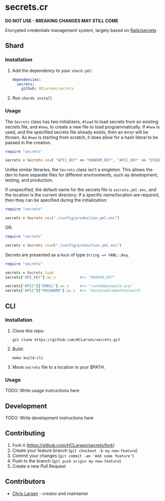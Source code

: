 # secrets.cr

**DO NOT USE - BREAKING CHANGES MAY STILL COME**

Encrypted credentials management system, largely based on [Rails/secrets](https://github.com/rails/rails/blob/3a69bcdf1fff15234410a598617767203ab38eae/railties/lib/rails/secrets.rb)

## Shard

### Installation

1. Add the dependency to your `shard.yml`:

   ```yaml
   dependencies:
     secrets:
       github: HCLarsen/secrets
   ```

2. Run `shards install`

### Usage

The `Secrets` class has two initializers, `#load` to load secrets from an existing secrets file, and `#new`, to create a new file to load programmatically. If `#new` is used, and the specified secrets file already exists, then an error will be thrown. As `#new` is starting from scratch, it does allow for a hash literal to be passed in the creation.

```ruby
require "secrets"

secrets = Secrets.new{ "API1_KEY" => "RANDOM_KEY", "API2_KEY" => "OTHER_RANDOM_KEY" }
```

Unlike similar libraries, the `Secrets` class isn't a singleton. This allows the dev to have separate files for different environments, such as development, testing, and production.

If unspecified, the default name for the secrets file is `secrets.yml.enc`, and the location is the current directory. If a specific name/location are required, then they can be specified during the initialization:

```ruby
require "secrets"

secrets = Secrets.new("./config/production.yml.enc")
```

OR:

```ruby
require "secrets"

secrets = Secrets.load("./config/production.yml.enc")
```

Secrets are presented as a `Hash` of type `String => YAML::Any`.

```ruby
require "secrets"

secrets = Secrets.load
secrets["API_KEY"].as_s           #=> "RANDOM_KEY"

secrets["API2"]["EMAIL"].as_s     #=> "random@example.org"
secrets["API2"]["PASSWORD"].as_s  #=> "DontUseACommonPassword"
```

## CLI

### Installation

1. Clone this repo:

   ```
   git clone https://github.com/HCLarsen/secrets.git
   ```

2. Build:
   ```
   make build-cli
   ```

3. Move `secrets` file to a location in your $PATH.

### Usage

TODO: Write usage instructions here

## Development

TODO: Write development instructions here

## Contributing

1. Fork it (<https://github.com/HCLarsen/secrets/fork>)
2. Create your feature branch (`git checkout -b my-new-feature`)
3. Commit your changes (`git commit -am 'Add some feature'`)
4. Push to the branch (`git push origin my-new-feature`)
5. Create a new Pull Request

## Contributors

- [Chris Larsen](https://github.com/HCLarsen) - creator and maintainer
